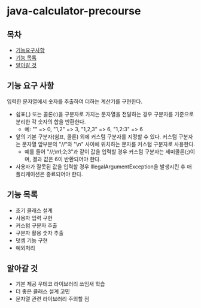 # java-calculator-precourse

## 목차

- [기능요구사항](#기능-요구-사항)
- [기능 목록](#기능-목록)
- [알아갈 것](#알아갈-것)

## 기능 요구 사항

입력한 문자열에서 숫자를 추출하여 더하는 계산기를 구현한다.

- 쉼표(,) 또는 콜론(:)을 구분자로 가지는 문자열을 전달하는 경우 구분자를 기준으로 분리한 각 숫자의 합을 반환한다.
    - 예: "" => 0, "1,2" => 3, "1,2,3" => 6, "1,2:3" => 6
- 앞의 기본 구분자(쉼표, 콜론) 외에 커스텀 구분자를 지정할 수 있다. 커스텀 구분자는 문자열 앞부분의 "//"와 "\n" 사이에 위치하는 문자를 커스텀 구분자로 사용한다.
    - 예를 들어 "//;\n1;2;3"과 같이 값을 입력할 경우 커스텀 구분자는 세미콜론(;)이며, 결과 값은 6이 반환되어야 한다.
- 사용자가 잘못된 값을 입력할 경우 IllegalArgumentException을 발생시킨 후 애플리케이션은 종료되어야 한다.

## 기능 목록

- 초기 클래스 설계
- 사용자 입력 구현
- 커스텀 구분자 추출
- 구분자 활용 숫자 추출
- 덧셈 기능 구현
- 예외처리

## 알아갈 것

- 기본 제공 우테코 라이브러리 쓰임새 학습
- 더 좋은 클래스 설계 고민
- 문자열 관련 라이브러리 주의할 점

